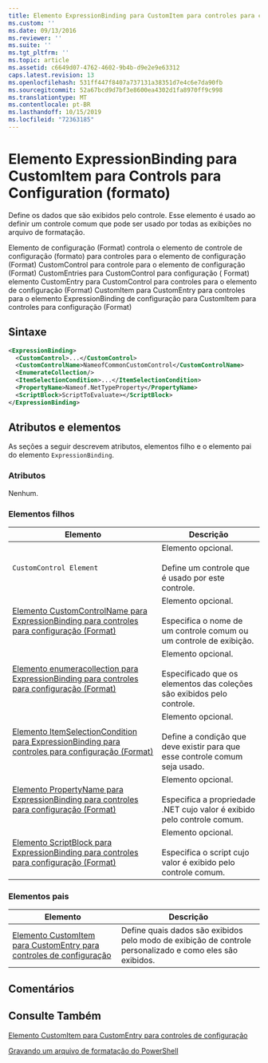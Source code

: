 ```yaml
---
title: Elemento ExpressionBinding para CustomItem para controles para configuração (Format) | Microsoft Docs
ms.custom: ''
ms.date: 09/13/2016
ms.reviewer: ''
ms.suite: ''
ms.tgt_pltfrm: ''
ms.topic: article
ms.assetid: c6649d07-4762-4602-9b4b-d9e2e9e63312
caps.latest.revision: 13
ms.openlocfilehash: 531ff447f8407a737131a38351d7e4c6e7da90fb
ms.sourcegitcommit: 52a67bcd9d7bf3e8600ea4302d1fa8970ff9c998
ms.translationtype: MT
ms.contentlocale: pt-BR
ms.lasthandoff: 10/15/2019
ms.locfileid: "72363185"
---
```

# <a name="expressionbinding-element-for-customitem-for-controls-for-configuration-format"></a>Elemento ExpressionBinding para CustomItem para Controls para Configuration (formato)

Define os dados que são exibidos pelo controle. Esse elemento é usado ao definir um controle comum que pode ser usado por todas as exibições no arquivo de formatação.

Elemento de configuração (Format) controla o elemento de controle de configuração (formato) para controles para o elemento de configuração (Format) CustomControl para controle para o elemento de configuração (Format) CustomEntries para CustomControl para configuração ( Format) elemento CustomEntry para CustomControl para controles para o elemento de configuração (Format) CustomItem para CustomEntry para controles para o elemento ExpressionBinding de configuração para CustomItem para controles para configuração (Format)

## <a name="syntax"></a>Sintaxe

```xml
<ExpressionBinding>
  <CustomControl>...</CustomControl>
  <CustomControlName>NameofCommonCustomControl</CustomControlName>
  <EnumerateCollection/>
  <ItemSelectionCondition>...</ItemSelectionCondition>
  <PropertyName>Nameof.NetTypeProperty</PropertyName>
  <ScriptBlock>ScriptToEvaluate></ScriptBlock>
</ExpressionBinding>
```

## <a name="attributes-and-elements"></a>Atributos e elementos

As seções a seguir descrevem atributos, elementos filho e o elemento pai do elemento `ExpressionBinding`.

### <a name="attributes"></a>Atributos

Nenhum.

### <a name="child-elements"></a>Elementos filhos

|Elemento|Descrição|
|-------------|-----------------|
|`CustomControl Element`|Elemento opcional.<br /><br /> Define um controle que é usado por este controle.|
|[Elemento CustomControlName para ExpressionBinding para controles para configuração (Format)](./customcontrolname-element-for-expressionbinding-for-controls-for-configuration-format.md)|Elemento opcional.<br /><br /> Especifica o nome de um controle comum ou um controle de exibição.|
|[Elemento enumeracollection para ExpressionBinding para controles para configuração (Format)](./enumeratecollection-element-for-expressionbinding-for-controls-for-configuration-format.md)|Elemento opcional.<br /><br /> Especificado que os elementos das coleções são exibidos pelo controle.|
|[Elemento ItemSelectionCondition para ExpressionBinding para controles para configuração (Format)](./itemselectioncondition-element-for-expressionbinding-for-controls-for-configuration-format.md)|Elemento opcional.<br /><br /> Define a condição que deve existir para que esse controle comum seja usado.|
|[Elemento PropertyName para ExpressionBinding para controles para configuração (Format)](./propertyname-element-for-expressionbinding-for-controls-for-configuration-format.md)|Elemento opcional.<br /><br /> Especifica a propriedade .NET cujo valor é exibido pelo controle comum.|
|[Elemento ScriptBlock para ExpressionBinding para controles para configuração (Format)](./scriptblock-element-for-expressionbinding-for-controls-for-configuration-format.md)|Elemento opcional.<br /><br /> Especifica o script cujo valor é exibido pelo controle comum.|

### <a name="parent-elements"></a>Elementos pais

|Elemento|Descrição|
|-------------|-----------------|
|[Elemento CustomItem para CustomEntry para controles de configuração](./customitem-element-for-customentry-for-controls-for-configuration-format.md)|Define quais dados são exibidos pelo modo de exibição de controle personalizado e como eles são exibidos.|

## <a name="remarks"></a>Comentários

## <a name="see-also"></a>Consulte Também

[Elemento CustomItem para CustomEntry para controles de configuração](./customitem-element-for-customentry-for-controls-for-configuration-format.md)

[Gravando um arquivo de formatação do PowerShell](./writing-a-powershell-formatting-file.md)
